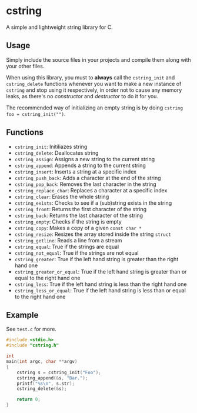 # cstring

A simple and lightweight string library for C.

## Usage

Simply include the source files in your projects and compile them
along with your other files.  

When using this library, you must to **always** call the `cstring_init` and `cstring_delete` 
functions whenever you want to make a new instance of `cstring` and stop using it respectively,
in order not to cause any memory leaks, as there's no *constructor* and *destructor* to do it for you.  

The recommended way of initializing an empty string is by doing `cstring foo = cstring_init("")`.

## Functions

* `cstring_init`: Initiliazes string
* `cstring_delete`: Deallocates string
* `cstring_assign`: Assigns a new string to the current string
* `cstring_append`: Appends a string to the current string
* `cstring_insert`: Inserts a string at a specific index
* `cstring_push_back`: Adds a character at the end of the string
* `cstring_pop_back`: Removes the last character in the string
* `cstring_replace_char`: Replaces a character at a specific index
* `cstring_clear`: Erases the whole string
* `cstring_exists`: Checks to see if a (sub)string exists in the string
* `cstring_front`: Returns the first character of the string
* `cstring_back`: Returns the last character of the string
* `cstring_empty`: Checks if the string is empty
* `cstring_copy`: Makes a copy of a given `const char *`
* `cstring_resize`: Resizes the array stored inside the string `struct`
* `cstring_getline`: Reads a line from a stream
* `cstring_equal`: True if the strings are equal
* `cstring_not_equal`: True if the strings are not equal
* `cstring_greater`: True if the left hand string is greater than the right hand one
* `cstring_greater_or_equal`: True if the left hand string is greater than or equal to the right hand one
* `cstring_less`: True if the left hand string is less than the right hand one
* `cstring_less_or_equal`: True if the left hand string is less than or equal to the right hand one

## Example

See `test.c` for more.

```c
#include <stdio.h>
#include "cstring.h"

int
main(int argc, char **argv)
{
    cstring s = cstring_init("Foo");
    cstring_append(&s, "Bar.");
    printf("%s\n", s.str);
    cstring_delete(&s);

    return 0;
}
```
